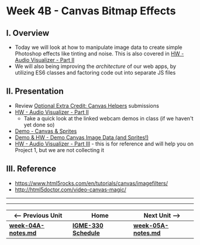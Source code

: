 # Week 4B - Canvas Bitmap Effects

## I. Overview
- Today we will look at how to manipulate image data to create simple Photoshop effects like tinting and noise. This is also covered in [HW - Audio Visualizer - Part II](https://github.com/tonethar/IGME-330-Master/blob/master/notes/HW-AV-2.md)
- We will also being improving the *architecture* of our web apps, by utilizing ES6 classes and factoring code out into separate JS files

## II. Presentation
- Review [Optional Extra Credit: Canvas Helpers](https://github.com/tonethar/IGME-330-Master/blob/master/notes/HW-canvas-helpers.md) submissions
- [HW - Audio Visualizer - Part II](https://github.com/tonethar/IGME-330-Master/blob/master/notes/HW-AV-2.md)
  - Take a quick look at the linked webcam demos in class (if we haven't yet done so)
- [Demo - Canvas & Sprites](https://github.com/tonethar/IGME-330-Master/blob/master/notes/demo-canvas-and-sprites.md)
- [Demo & HW - Demo Canvas Image Data (and Sprites!)](https://github.com/tonethar/IGME-330-Master/blob/master/notes/demo-canvas-image-data.md)
- [HW - Audio Visualizer - Part III](https://github.com/tonethar/IGME-330-Master/blob/master/notes/HW-AV-3.md) - this is for reference and will help you on Project 1, but we are not collecting it


## III. Reference
- https://www.html5rocks.com/en/tutorials/canvas/imagefilters/
- http://html5doctor.com/video-canvas-magic/

<hr><hr>

| <-- Previous Unit | Home | Next Unit -->
| --- | --- | --- 
| [**week-04A-notes.md**](week-04A-notes.md)     |  [**IGME-330 Schedule**](../schedule.md) | [**week-05A-notes.md**](week-05A-notes.md)
